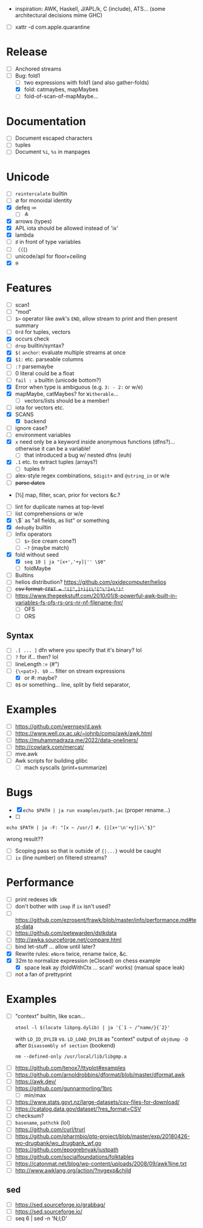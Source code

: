 - inspiration: AWK, Haskell, J/APL/k, C (include), ATS... (some architectural decisions mime GHC)
- [ ] xattr -d com.apple.quarantine
# Release
- [ ] Anchored streams
- [ ] Bug: fold1
  - [ ] two expressions with fold1 (and also gather-folds)
  - [x] fold: catmaybes, mapMaybes
  - [ ] fold-of-scan-of-mapMaybe...
# Documentation
- [ ] Document escaped characters
- [ ] tuples
- [ ] Document `%i`, `%s` in manpages
# Unicode
- [ ] `reintercalate` builtin
- [ ] ∅ for monoidal identity
- [x] defeq ≔
  - [ ] ≜
- [x] arrows (types)
- [x] APL iota should be allowed instead of 'ix'
- [x] lambda
- [ ] ♯ in front of type variables
- [ ] 〈〈⟨⟩
- [ ] unicode/apl for floor+ceiling
- [x] ⍬
# Features
- [ ] scan1
- [ ] "mod"
- [ ] `$>` operator like awk's `END`, allow stream to print and then present
      summary
- [ ] `Ord` for tuples, vectors
- [x] occurs check
- [ ] `drop` builtin/syntax?
- [x] `$(` `anchor`: evaluate multiple streams at once
- [x] `$1:` etc. parseable columns
- [ ] `:?` parsemaybe
- [ ] 0 literal could be a float
- [ ] `fail : a` builtin (unicode bottom?)
- [x] Error when type is ambiguous (e.g. `3: - 2:` or w/e)
- [x] mapMaybe, catMaybes? for `Witherable`...
  - [ ] vectors/lists should be a member!
- [ ] iota for vectors etc.
- [x] SCANS
  - [x] backend
- [ ] ignore case?
- [ ] environment variables
- [x] `x` need only be a keyword inside anonymous functions (dfns?)... otherwise it
      can be a variable!
  - [ ] that introduced a bug w/ nested dfns (euh)
- [x] `.1` etc. to extract tuples (arrays?)
  - [ ] tuples fr
- [ ] alex-style regex combinations, `$digit+` and `@string_in` or w/e
- [ ] ~~parse dates~~
- [½] map, filter, scan, prior for vectors &c.?
- [ ] lint for duplicate names at top-level
- [ ] list comprehensions or w/e
- [x] `\`$` as "all fields, as list" or something
- [x] `dedupBy` builtin
- [ ] Infix operators
  - [ ] `$>` (ice cream cone?)
  - [ ] `~?` (maybe match)
- [x] fold without seed
  - [x] `seq 10 | ja "[x+','+y]|'' \$0"`
  - [ ] foldMaybe
- [ ] Builtins
- [ ] helios distribution? https://github.com/oxidecomputer/helios
- [ ] ~~csv format: `FPAT = "([^,]*)|(\"[^\"]+\")"`~~
- [ ] https://www.thegeekstuff.com/2010/01/8-powerful-awk-built-in-variables-fs-ofs-rs-ors-nr-nf-filename-fnr/
  - [ ] OFS
  - [ ] ORS
## Syntax

- [ ] `.[ ... ]` dfn where you specify that it's binary? lol
- [ ] `?` for if... then? lol
- [ ] lineLength := (#")
- [ ] `{\<pat>}. $0` ... filter on stream expressions
  - [x] or #: maybe?
- [ ] `0$` or something... line, split by field separator,
# Examples
- [ ] https://github.com/wernsey/d.awk
- [ ] https://www.well.ox.ac.uk/~johnb/comp/awk/awk.html
- [ ] https://muhammadraza.me/2022/data-oneliners/
- [ ] http://cowlark.com/mercat/
- [ ] mve.awk
- [ ] Awk scripts for building glibc
  - [ ] mach syscalls (print+summarize)
# Bugs
- [x] `echo $PATH | ja run examples/path.jac` (proper rename...)
- [ ]
```
echo $PATH | ja -F: "[x ~ /usr/] #. {|[x+'\n'+y]|>\`$}"
```
wrong result??
- [ ] Scoping pass so that ix outside of `{|...}` would be caught
- [ ] `ix` (line number) on filtered streams?
# Performance
- [ ] print redexes idk
- [ ] don't bother with `imap` if `ix` isn't used?
- [ ] https://github.com/ezrosent/frawk/blob/master/info/performance.md#test-data
- [ ] https://github.com/petewarden/dstkdata
- [ ] http://awka.sourceforge.net/compare.html
- [ ] bind let-stuff ... allow until later?
- [x] Rewrite rules: `eNorm` twice, rename twice, &c.
- [x] 32m to normalize expression (eClosed) on chess example
  - [x] space leak ay (foldWithCtx ... scanl' works) (manual space leak)
- [ ] not a fan of prettyprint
# Examples
- [ ] "context" builtin, like scan...
  ```
  otool -l $(locate libpng.dylib) | ja '{`1 ~ /^name/}{`2}'
  ```
  with `LD_ID_DYLIB` vs. `LD_LOAD_DYLIB` as "context"
  output of `objdump -D` after `Disassembly of section` (bookend)
  ```
  nm --defined-only /usr/local/lib/libgmp.a
  ```
- [ ] https://github.com/tenox7/ttyplot#examples
- [ ] https://github.com/arnoldrobbins/dformat/blob/master/dformat.awk
- [ ] https://awk.dev/
- [ ] https://github.com/gunnarmorling/1brc
  - [ ] min/max
- [ ] https://www.stats.govt.nz/large-datasets/csv-files-for-download/
- [ ] https://catalog.data.gov/dataset/?res_format=CSV
- [ ] checksum?
- [ ] `basename`, `pathchk` (lol)
- [ ] https://github.com/curl/trurl
- [ ] https://github.com/pharmbio/ptp-project/blob/master/exp/20180426-wo-drugbank/wo_drugbank_wf.go
- [ ] https://github.com/epogrebnyak/justpath
- [ ] https://github.com/socialfoundations/folktables
- [ ] https://catonmat.net/blog/wp-content/uploads/2008/09/awk1line.txt
- [ ] http://www.awklang.org/action/?nvgexp&child
## sed
- [ ] https://sed.sourceforge.io/grabbag/
- [ ] https://sed.sourceforge.io/
- [ ] seq 6 | sed -n 'N;l;D'
